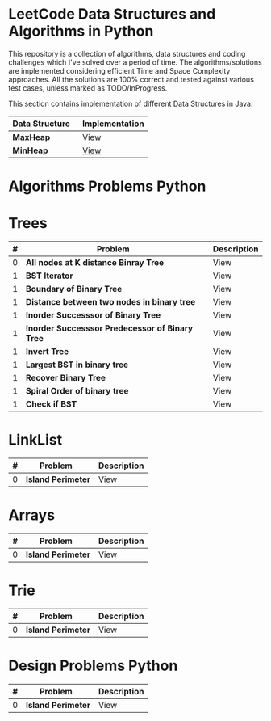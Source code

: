 # LeetCode Data Structures and Algorithms in Python

This repository is a collection of algorithms, data structures and coding challenges which I've solved over a period of time. The algorithms/solutions are implemented considering efficient Time and Space Complexity approaches. All the solutions are 100% correct and tested against various test cases, unless marked as TODO/InProgress.


This section contains implementation of different Data Structures in Java.

| Data Structure   | Implementation |
|------------------------------------------------------------|-----------------------------------------------------------------------------------------------------|
| <b>MaxHeap</b>| [View](https://github.com/Pythonyte/Data-Structure-Algorithms-Python/blob/master/ADT/MaxHeap.py)|
| <b>MinHeap</b>| [View](https://github.com/Pythonyte/Data-Structure-Algorithms-Python/blob/master/ADT/MinHeap.py)|

# Algorithms Problems Python  

# Trees
| # | Problem   | Description |
|---|--------------------------------------------------------|-----------------------------------------------------------------------------------------------------|
| 0 | <b>All nodes at K distance Binray Tree</b> |View|https://github.com/Pythonyte/lc/blob/master/all-nodes-distance-k-in-binary-tree
| 1 | <b>BST Iterator</b> |View|https://github.com/Pythonyte/lc/blob/master/binary-search-tree-iterator
| 1 | <b>Boundary of Binary Tree</b> |View|https://github.com/Pythonyte/lc/blob/master/boundary-of-binary-tree
| 1 | <b>Distance between two nodes in binary tree</b> |View|https://github.com/Pythonyte/lc/blob/master/find-distance-between-two-nodes-of-a-binary-tree
| 1 | <b>Inorder Successsor of Binary Tree</b> |View|https://github.com/Pythonyte/lc/blob/master/inorder-successor-binary-tree
| 1 | <b>Inorder Successsor Predecessor of Binary Tree</b> |View|https://github.com/Pythonyte/lc/blob/master/inorder-successor-predecssor-binary-tree
| 1 | <b>Invert Tree</b> |View|https://github.com/Pythonyte/lc/blob/master/invertTreeRecursive
| 1 | <b>Largest BST in binary tree</b> |View|https://github.com/Pythonyte/lc/blob/master/largestBSTSubtree
| 1 | <b>Recover Binary Tree</b> |View|https://github.com/Pythonyte/lc/blob/master/recoverTree
| 1 | <b>Spiral Order of binary tree</b> |View|https://github.com/Pythonyte/lc/blob/master/spiral_order_binary_tree
| 1 | <b>Check if BST</b> |View|https://github.com/Pythonyte/lc/blob/master/validate-binary-search-tree


# LinkList
| # | Problem   | Description |
|---|--------------------------------------------------------|-----------------------------------------------------------------------------------------------------|
| 0 | <b>Island Perimeter</b>  <br>             |View|

# Arrays
| # | Problem   | Description |
|---|--------------------------------------------------------|-----------------------------------------------------------------------------------------------------|
| 0 | <b>Island Perimeter</b>  <br>             |View|

# Trie
| # | Problem   | Description |
|---|--------------------------------------------------------|-----------------------------------------------------------------------------------------------------|
| 0 | <b>Island Perimeter</b>  <br>             |View|

# Design Problems Python  

| # | Problem   | Description |
|---|--------------------------------------------------------|-----------------------------------------------------------------------------------------------------|
| 0 | <b>Island Perimeter</b>  <br>             |View|
